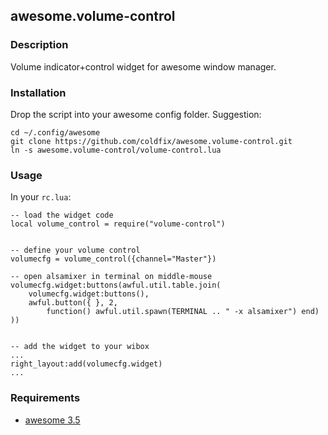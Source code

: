 ## awesome.volume-control

### Description

Volume indicator+control widget for awesome window manager.

### Installation

Drop the script into your awesome config folder. Suggestion:

    cd ~/.config/awesome
    git clone https://github.com/coldfix/awesome.volume-control.git
    ln -s awesome.volume-control/volume-control.lua


### Usage

In your `rc.lua`:

    -- load the widget code
    local volume_control = require("volume-control")


    -- define your volume control
    volumecfg = volume_control({channel="Master"})

    -- open alsamixer in terminal on middle-mouse
    volumecfg.widget:buttons(awful.util.table.join(
        volumecfg.widget:buttons(),
        awful.button({ }, 2,
            function() awful.util.spawn(TERMINAL .. " -x alsamixer") end)
    ))


    -- add the widget to your wibox
    ...
    right_layout:add(volumecfg.widget)
    ...


### Requirements

* [awesome 3.5](http://awesome.naquadah.org/)
